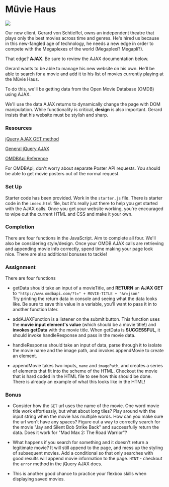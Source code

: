 # Müvie Haus

![](https://media.giphy.com/media/56vLtntOmVfvG/giphy.gif)

Our new client, Gerard von Schtieffel, owns an independent theatre that plays only the best movies across time and genres. He's hired us because in this new-fangled age of technology, he needs a new edge in order to compete with the Megaplexes of the world (Megaplexi? Megapli?).

That edge? **AJAX**. Be sure to review the AJAX documentation below.

Gerard wants to be able to manage his new website on his own. He'll be able to search for a movie and add it to his list of movies currently playing at the Müvie Haus.

To do this, we'll be getting data from the Open Movie Database (OMDB) using AJAX.

We'll use the data AJAX returns to dynamically change the page with DOM manipulation. While functionality is critical, **design** is also important. Gerard insists that his website must be stylish and sharp.

### Resources

[jQuery AJAX GET method](https://api.jquery.com/jquery.get/)

[General jQuery AJAX](http://api.jquery.com/jquery.ajax/)

[OMDBApi Reference](https://www.omdbapi.com/)

For OMDBApi, don't worry about separate Poster API requests. You should be able to get movie posters out of the normal request.

### Set Up

Starter code has been provided. Work in the `starter.js` file. There is starter code in the `index.html` file, but it's really just there to help you get started with the AJAX calls. Once you get your website working, you're encouraged to wipe out the current HTML and CSS and make it your own.

### Completion

There are four functions in the JavaScript. Aim to complete all four. We'll also be considering style/design. Once your OMDB AJAX calls are retrieving and appending movie info correctly, spend time making your page look nice. There are also additional bonuses to tackle!

### Assignment

There are four functions

* getData should take an input of a movieTitle, and **RETURN** an **AJAX GET** to `"http://www.omdbapi.com/?t=" + MOVIE-TITLE + "&r=json"`  
    Try printing the return data in console and seeing what the data looks like. Be sure to save this value in a variable, you'll want to pass it in to another function later.

* addAJAXFunction is a listener on the submit button. This function uses the **movie input element's value** (which should be a movie title!) and **invokes getData** with the movie title. When getData is **SUCCESSFUL**, it should invoke handleResponse and pass in the movie data.

* handleResponse should take an input of data, parse through it to isolate the movie name and the image path, and invokes appendMovie to create an element.

* appendMovie takes two inputs, `name` and `imagePath`, and creates a series of elements that fit into the scheme of the HTML. Checkout the movie that is hard coded in the HTML file to see how this should be done. There is already an example of what this looks like in the HTML!


### Bonus

* Consider how the `GET` url uses the name of the movie. One word movie title work effortlessly, but what about long tiles? Play around with the input string when the movie has multiple words. How can you make sure the url won't have any spaces? Figure out a way to correctly search for the movie "Jay and Silent Bob Strike Back" and successfully return the data. Does it work for "Mad Max 2: The Road Warrior"?

* What happens if you search for something and it doesn't return a legitimate movie? It will still append to the page, and mess up the styling of subsequent movies. Add a conditional so that only searches with good results will append movie information to the page. `HINT` - checkout the `error` method in the jQuery AJAX docs.

* This is another good chance to practice your flexbox skills when displaying saved movies.
